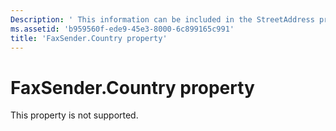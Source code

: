 ```yaml
---
Description: ' This information can be included in the StreetAddress property.'
ms.assetid: 'b959560f-ede9-45e3-8000-6c899165c991'
title: 'FaxSender.Country property'
---
```


# FaxSender.Country property

This property is not supported.

 

 




